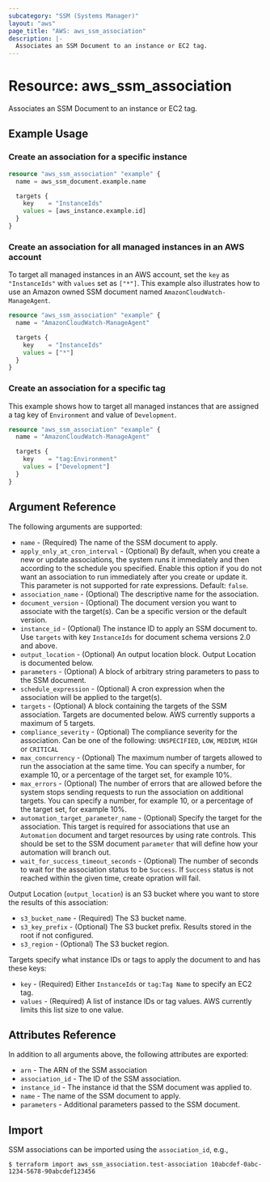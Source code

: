 ```yaml
---
subcategory: "SSM (Systems Manager)"
layout: "aws"
page_title: "AWS: aws_ssm_association"
description: |-
  Associates an SSM Document to an instance or EC2 tag.
---
```


# Resource: aws_ssm_association

Associates an SSM Document to an instance or EC2 tag.

## Example Usage

### Create an association for a specific instance

```terraform
resource "aws_ssm_association" "example" {
  name = aws_ssm_document.example.name

  targets {
    key    = "InstanceIds"
    values = [aws_instance.example.id]
  }
}
```

### Create an association for all managed instances in an AWS account

To target all managed instances in an AWS account, set the `key` as `"InstanceIds"` with `values` set as `["*"]`. This example also illustrates how to use an Amazon owned SSM document named `AmazonCloudWatch-ManageAgent`.

```terraform
resource "aws_ssm_association" "example" {
  name = "AmazonCloudWatch-ManageAgent"

  targets {
    key    = "InstanceIds"
    values = ["*"]
  }
}
```

### Create an association for a specific tag

This example shows how to target all managed instances that are assigned a tag key of `Environment` and value of `Development`.

```terraform
resource "aws_ssm_association" "example" {
  name = "AmazonCloudWatch-ManageAgent"

  targets {
    key    = "tag:Environment"
    values = ["Development"]
  }
}
```

## Argument Reference

The following arguments are supported:

* `name` - (Required) The name of the SSM document to apply.
* `apply_only_at_cron_interval` - (Optional) By default, when you create a new or update associations, the system runs it immediately and then according to the schedule you specified. Enable this option if you do not want an association to run immediately after you create or update it. This parameter is not supported for rate expressions. Default: `false`.
* `association_name` - (Optional) The descriptive name for the association.
* `document_version` - (Optional) The document version you want to associate with the target(s). Can be a specific version or the default version.
* `instance_id` - (Optional) The instance ID to apply an SSM document to. Use `targets` with key `InstanceIds` for document schema versions 2.0 and above.
* `output_location` - (Optional) An output location block. Output Location is documented below.
* `parameters` - (Optional) A block of arbitrary string parameters to pass to the SSM document.
* `schedule_expression` - (Optional) A cron expression when the association will be applied to the target(s).
* `targets` - (Optional) A block containing the targets of the SSM association. Targets are documented below. AWS currently supports a maximum of 5 targets.
* `compliance_severity` - (Optional) The compliance severity for the association. Can be one of the following: `UNSPECIFIED`, `LOW`, `MEDIUM`, `HIGH` or `CRITICAL`
* `max_concurrency` - (Optional) The maximum number of targets allowed to run the association at the same time. You can specify a number, for example 10, or a percentage of the target set, for example 10%.
* `max_errors` - (Optional) The number of errors that are allowed before the system stops sending requests to run the association on additional targets. You can specify a number, for example 10, or a percentage of the target set, for example 10%.
* `automation_target_parameter_name` - (Optional) Specify the target for the association. This target is required for associations that use an `Automation` document and target resources by using rate controls. This should be set to the SSM document `parameter` that will define how your automation will branch out.
* `wait_for_success_timeout_seconds` - (Optional) The number of seconds to wait for the association status to be `Success`. If `Success` status is not reached within the given time, create opration will fail.

Output Location (`output_location`) is an S3 bucket where you want to store the results of this association:

* `s3_bucket_name` - (Required) The S3 bucket name.
* `s3_key_prefix` - (Optional) The S3 bucket prefix. Results stored in the root if not configured.
* `s3_region` - (Optional) The S3 bucket region.

Targets specify what instance IDs or tags to apply the document to and has these keys:

* `key` - (Required) Either `InstanceIds` or `tag:Tag Name` to specify an EC2 tag.
* `values` - (Required) A list of instance IDs or tag values. AWS currently limits this list size to one value.

## Attributes Reference

In addition to all arguments above, the following attributes are exported:

* `arn` - The ARN of the SSM association
* `association_id` - The ID of the SSM association.
* `instance_id` - The instance id that the SSM document was applied to.
* `name` - The name of the SSM document to apply.
* `parameters` - Additional parameters passed to the SSM document.

## Import

SSM associations can be imported using the `association_id`, e.g.,

```
$ terraform import aws_ssm_association.test-association 10abcdef-0abc-1234-5678-90abcdef123456
```
